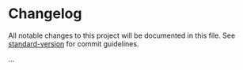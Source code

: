 # Changelog

All notable changes to this project will be documented in this file. See [standard-version](https://github.com/conventional-changelog/standard-version) for commit guidelines.

...

